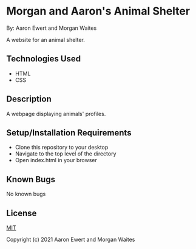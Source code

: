 # Morgan and Aaron's Animal Shelter

By: Aaron Ewert and Morgan Waites

A website for an animal shelter.

## Technologies Used
* HTML
* CSS

## Description

A webpage displaying animals' profiles.
 
## Setup/Installation Requirements
* Clone this repository to your desktop
* Navigate to the top level of the directory
* Open index.html in your browser

## Known Bugs
No known bugs

## License
[MIT](https://opensource.org/licenses/MIT)

Copyright (c) 2021 Aaron Ewert and Morgan Waites